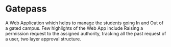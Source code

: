 # Gatepass
A Web Application which helps to manage the students going In and Out of a gated campus. Few highlights of the Web App include Raising a permission request to the assigned authority, tracking all the past request of a user, two layer approval structure.
